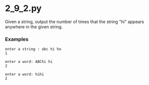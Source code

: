 # 2_9_2.py

Given a string, output the number of times that the string "hi" appears anywhere in the given string.

### Examples

```text
enter a string : abc hi ho
1
```

```text
enter a word: ABChi hi
2
```

```text
enter a word: hihi
2
```



